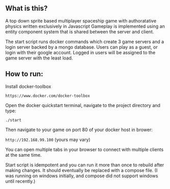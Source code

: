 ## What is this?
A top down sprite based multiplayer spaceship game with authoratative physics written exclusively in Javascript
Gameplay is implemented using an entity component system that is shared between the server and client. 

The start script runs docker commands which create 3 game servers and a login server backed by a mongo database. 
Users can play as a guest, or login with their google account.
Logged in users will be assigned to the game server with the least load.

## How to run:

Install docker-toolbox

`https://www.docker.com/docker-toolbox`

Open the docker quickstart terminal, navigate to the project directory and type:

`./start`

Then navigate to your game on port 80 of your docker host
in brower: 

`http://192.168.99.100`    (yours may vary)

You can open multiple tabs in your browser to connect with multiple clients at the same time.

Start script is idempotent and you can run it more than once to rebuild after making changes.
It should eventually be replaced with a compose file.  (I was running on windows initially, and compose did not support windows until recently.)